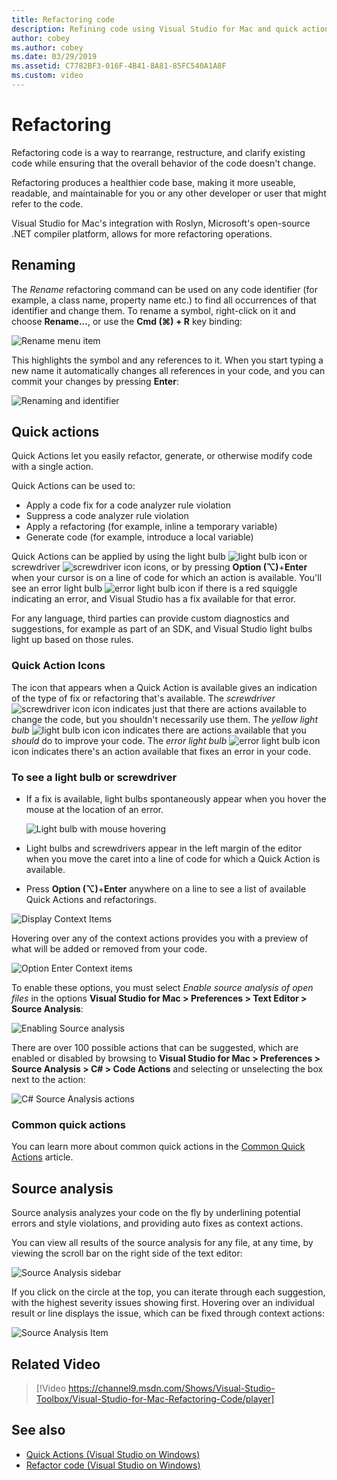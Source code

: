 ```yaml
---
title: Refactoring code
description: Refining code using Visual Studio for Mac and quick actions.
author: cobey
ms.author: cobey
ms.date: 03/29/2019
ms.assetid: C7782BF3-016F-4B41-8A81-85FC540A1A8F
ms.custom: video
---
```

# Refactoring

Refactoring code is a way to rearrange, restructure, and clarify existing code while ensuring that the overall behavior of the code doesn't change.

Refactoring produces a healthier code base, making it more useable, readable, and maintainable for you or any other developer or user that might refer to the code.

Visual Studio for Mac's integration with Roslyn, Microsoft's open-source .NET compiler platform, allows for more refactoring operations.

## Renaming

The *Rename* refactoring command can be used on any code identifier (for example, a class name, property name etc.) to find all occurrences of that identifier and change them. To rename a symbol, right-click on it and choose **Rename...**, or use the **Cmd (⌘) + R** key binding:

![Rename menu item](media/refactoring-renaming1.png)

This highlights the symbol and any references to it. When you start typing a new name it automatically changes all references in your code, and you can commit your changes by pressing **Enter**:

![Renaming and identifier](media/refactoring-renaming2.png)

## Quick actions

Quick Actions let you easily refactor, generate, or otherwise modify code with a single action.

Quick Actions can be used to:

* Apply a code fix for a code analyzer rule violation
* Suppress a code analyzer rule violation
* Apply a refactoring (for example, inline a temporary variable)
* Generate code (for example, introduce a local variable)

Quick Actions can be applied by using the light bulb ![light bulb icon](media/quick-actions-light-bulb-icon.png) or screwdriver ![screwdriver icon](media/quick-actions-screwdriver-icon.png) icons, or by pressing **Option (⌥)**+**Enter** when your cursor is on a line of code for which an action is available. You'll see an error light bulb ![error light bulb icon](media/quick-actions-error-light-bulb-icon.png) if there is a red squiggle indicating an error, and Visual Studio has a fix available for that error.

For any language, third parties can provide custom diagnostics and suggestions, for example as part of an SDK, and Visual Studio light bulbs light up based on those rules.

### Quick Action Icons
The icon that appears when a Quick Action is available gives an indication of the type of fix or refactoring that's available. The *screwdriver* ![screwdriver icon](media/quick-actions-screwdriver-icon.png) icon indicates just that there are actions available to change the code, but you shouldn't necessarily use them. The *yellow light bulb* ![light bulb icon](media/quick-actions-light-bulb-icon.png) icon indicates there are actions available that you *should* do to improve your code. The *error light bulb* ![error light bulb icon](media/quick-actions-error-light-bulb-icon.png) icon indicates there's an action available that fixes an error in your code.

### To see a light bulb or screwdriver

- If a fix is available, light bulbs spontaneously appear when you hover the mouse at the location of an error.

   ![Light bulb with mouse hovering](media/refactoring-lightbulb-hover.png)

- Light bulbs and screwdrivers appear in the left margin of the editor when you move the caret into a line of code for which a Quick Action is available.

- Press **Option (⌥)**+**Enter** anywhere on a line to see a list of available Quick Actions and refactorings.

![Display Context Items](media/refactoring-context-action.png)

Hovering over any of the context actions provides you with a preview of what will be added or removed from your code.

![Option Enter Context items](media/refactoring-image2a.png)

To enable these options, you must select *Enable source analysis of open files* in the options **Visual Studio for Mac > Preferences > Text Editor > Source Analysis**:

![Enabling Source analysis](media/refactoring-options.png)

There are over 100 possible actions that can be suggested, which are enabled or disabled by browsing to **Visual Studio for Mac > Preferences > Source Analysis > C# > Code Actions** and selecting or unselecting the box next to the action:

![C# Source Analysis actions](media/refactoring-image3a.png)

### Common quick actions

You can learn more about common quick actions in the [Common Quick Actions](/visualstudio/ide/common-quick-actions) article.

## Source analysis

Source analysis analyzes your code on the fly by underlining potential errors and style violations, and providing auto fixes as context actions.

You can view all results of the source analysis for any file, at any time, by viewing the scroll bar on the right side of the text editor:

![Source Analysis sidebar](media/refactoring-image4a.png)

If you click on the circle at the top, you can iterate through each suggestion, with the highest severity issues showing first. Hovering over an individual result or line displays the issue, which can be fixed through context actions:

![Source Analysis Item](media/refactoring-image5.png)

## Related Video

> [!Video https://channel9.msdn.com/Shows/Visual-Studio-Toolbox/Visual-Studio-for-Mac-Refactoring-Code/player]

## See also

- [Quick Actions (Visual Studio on Windows)](/visualstudio/ide/quick-actions)
- [Refactor code (Visual Studio on Windows)](/visualstudio/ide/refactoring-in-visual-studio)